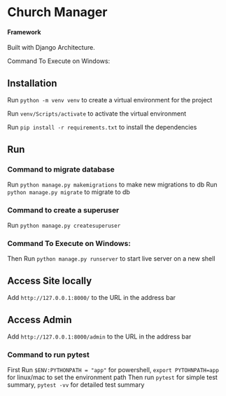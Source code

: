 # Church Manager

#### Framework
Built with Django Architecture. 

Command To Execute on Windows:

## Installation

Run `python -m venv venv` to create a virtual environment for the project

Run `venv/Scripts/activate` to activate the virtual environment

Run `pip install -r requirements.txt` to install the dependencies

## Run

### Command to migrate database

Run `python manage.py makemigrations` to make new migrations to db
Run `python manage.py migrate` to migrate to db

### Command to create a superuser

Run `python manage.py createsuperuser`

### Command To Execute on Windows:

Then Run `python manage.py runserver` to start live server on a new shell

## Access Site locally

Add `http://127.0.0.1:8000/` to the URL in the address bar

## Access Admin

Add `http://127.0.0.1:8000/admin` to the URL in the address bar

### Command to run pytest

First Run `$ENV:PYTHONPATH = "app"` for powershell, `export PYTOHNPATH=app` for linux/mac to set the environment path
Then run `pytest` for simple test summary, `pytest -vv` for detailed test summary
